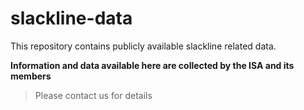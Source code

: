 # slackline-data

This repository contains publicly available slackline related data.

**Information and data available here are collected by the ISA and its members** 

> Please contact us for details

